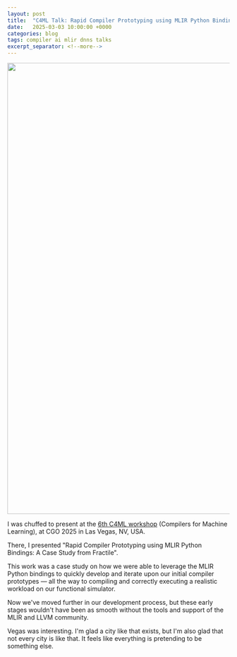 ```yaml
---
layout: post
title:  "C4ML Talk: Rapid Compiler Prototyping using MLIR Python Bindings: A Case Study from Fractile"
date:   2025-03-03 10:00:00 +0000
categories: blog
tags: compiler ai mlir dnns talks
excerpt_separator: <!--more-->
---
```


<img src="{{site.url}}/assets/headers/2025-03-vegas.png" width="1024">

I was chuffed to present at the [6th C4ML workshop](https://www.c4ml.org/) (Compilers for Machine Learning), at CGO 2025 in Las Vegas, NV, USA.

There, I presented "Rapid Compiler Prototyping using MLIR Python Bindings: A Case Study from Fractile".

This work was a case study on how we were able to leverage the MLIR Python bindings to quickly develop and iterate upon our initial compiler prototypes — all the way to compiling and correctly executing a realistic workload on our functional simulator.

Now we've moved further in our development process, but these early stages wouldn't have been as smooth without the tools and support of the MLIR and LLVM community.

Vegas was interesting.  I'm glad a city like that exists, but I'm also glad that not every city is like that.
It feels like everything is pretending to be something else.
